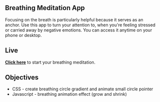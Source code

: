 ## Breathing Meditation App
Focusing on the breath is particularly helpful because it serves as an anchor. Use this app to turn your attention to, when you're feeling stressed or carried away by negative emotions. You can access it anytime on your phone or desktop.

## Live
[**Click here**](https://mel0013.github.io/Breathing-Meditation-App/) to start your breathing meditation.

## Objectives
* CSS - create breathing circle gradient and animate small circle pointer
* Javascript - breathing animation effect (grow and shrink)
